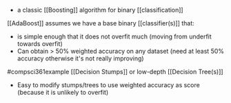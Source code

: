 - a classic [[Boosting]] algorithm for binary [[classification]]

[[AdaBoost]] assumes we have a base binary [[classifier(s)]] that:
- is simple enough that it does not overfit much (moving from underfit towards overfit)
- Can obtain > 50% weighted accuracy on any dataset (need at least 50% accuracy otherwise it's not really improving)

#compsci361example [[Decision Stumps]] or low-depth [[Decision Tree(s)]]
- Easy to modify stumps/trees to use weighted accuracy as score (because it is unlikely to overfit)